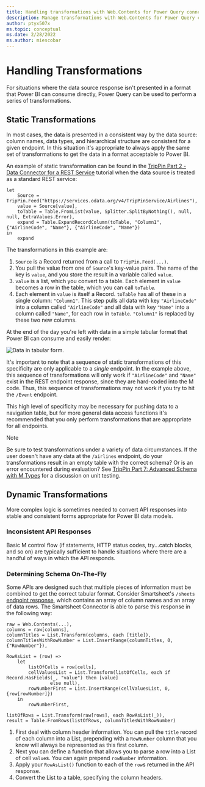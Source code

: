 ```yaml
---
title: Handling transformations with Web.Contents for Power Query connectors
description: Manage transformations with Web.Contents for Power Query connectors
author: ptyx507x
ms.topic: conceptual
ms.date: 2/28/2022
ms.author: miescobar
---
```


# Handling Transformations
For situations where the data source response isn't presented in a format that Power BI can consume directly, Power Query can be used to perform a series of transformations.
## Static Transformations
In most cases, the data is presented in a consistent way by the data source: column names, data types, and hierarchical structure are consistent for a given endpoint. In this situation it's appropriate to always apply the same set of transformations to get the data in a format acceptable to Power BI.

An example of static transformation can be found in the [TripPin Part 2 - Data Connector for a REST Service](samples/TripPin/2-Rest/README.md) tutorial when the data source is treated as a standard REST service:

```
let
    Source = TripPin.Feed("https://services.odata.org/v4/TripPinService/Airlines"),
    value = Source[value],
    toTable = Table.FromList(value, Splitter.SplitByNothing(), null, null, ExtraValues.Error),
    expand = Table.ExpandRecordColumn(toTable, "Column1", {"AirlineCode", "Name"}, {"AirlineCode", "Name"})
in
    expand
```

The transformations in this example are: 
1. `Source` is a Record returned from a call to `TripPin.Feed(...)`.
2. You pull the value from one of `Source`'s key-value pairs. The name of the key is `value`, and you store the result in a variable called `value`.
3. `value` is a list, which you convert to a table. Each element in `value` becomes a row in the table, which you can call `toTable`.
4. Each element in `value` is itself a Record. `toTable` has all of these in a single column: `"Column1"`. This step pulls all data with key `"AirlineCode"` into a column called `"AirlineCode"` and all data with key `"Name"` into a column called `"Name"`, for each row in `toTable`. `"Column1"` is replaced by these two new columns.

At the end of the day you're left with data in a simple tabular format that Power BI can consume and easily render:

![Data in tabular form.](images/trippin2Airlines.png)

It's important to note that a sequence of static transformations of this specificity are only applicable to a *single* endpoint. In the example above, this sequence of transformations will only work if `"AirlineCode"` and `"Name"` exist in the REST endpoint response, since they are hard-coded into the M code. Thus, this sequence of transformations may not work if you try to hit the `/Event` endpoint. 

This high level of specificity may be necessary for pushing data to a navigation table, but for more general data access functions it's recommended that you only perform transformations that are appropriate for all endpoints.

>[!Note]
> Be sure to test transformations under a variety of data circumstances. If the user doesn't have any data at the `/airlines` endpoint, do your transformations result in an empty table with the correct schema? Or is an error encountered during evaluation? See [TripPin Part 7: Advanced Schema with M Types](samples/TripPin/7-AdvancedSchema/README.md) for a discussion on unit testing.

## Dynamic Transformations
More complex logic is sometimes needed to convert API responses into stable and consistent forms appropriate for Power BI data models.

### Inconsistent API Responses
Basic M control flow (if statements, HTTP status codes, try...catch blocks, and so on) are typically sufficient to handle situations where there are a handful of ways in which the API responds.

### Determining Schema On-The-Fly
Some APIs are designed such that multiple pieces of information must be combined to get the correct tabular format. Consider Smartsheet's `/sheets` [endpoint response], which contains an array of column names and an array of data rows. The Smartsheet Connector is able to parse this response in the following way:

```
raw = Web.Contents(...),
columns = raw[columns],
columnTitles = List.Transform(columns, each [title]),
columnTitlesWithRowNumber = List.InsertRange(columnTitles, 0, {"RowNumber"}),
                
RowAsList = (row) =>
    let
        listOfCells = row[cells],
        cellValuesList = List.Transform(listOfCells, each if Record.HasFields(_, "value") then [value]
                else null),
        rowNumberFirst = List.InsertRange(cellValuesList, 0, {row[rowNumber]})
    in
        rowNumberFirst,

listOfRows = List.Transform(raw[rows], each RowAsList(_)),
result = Table.FromRows(listOfRows, columnTitlesWithRowNumber)
```
1. First deal with column header information. You can pull the `title` record of each column into a List, prepending with a `RowNumber` column that you know will always be represented as this first column.
2. Next you can define a function that allows you to parse a row into a List of cell `value`s. You can again prepend `rowNumber` information.
3. Apply your `RowAsList()` function to each of the `row`s returned in the API response.
4. Convert the List to a table, specifying the column headers.

[endpoint response]: https://smartsheet-platform.github.io/api-docs/#sheets
